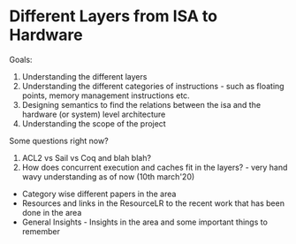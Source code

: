 # Different Layers from ISA to Hardware


Goals:
1. Understanding the different layers
2. Understanding the different categories of instructions - such as floating points, memory management instructions etc. 
3. Designing semantics to find the relations between the isa and the hardware (or system) level architecture
4. Understanding the scope of the project

Some questions right now?
1. ACL2 vs Sail vs Coq and blah blah?
2. How does concurrent execution and caches fit in the layers? - very hand wavy understanding as of now (10th march'20)



- Category wise different papers in the area
- Resources and links in the ResourceLR to the recent work that has been done in the area
- General Insights - Insights in the area and some important things to remember


